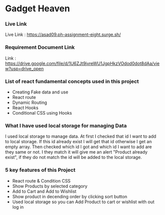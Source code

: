 # Gadget Heaven

### Live Link

Live Link : https://asad09.ph-assignment-eight.surge.sh/

### Requirement Document Link

Link : https://drive.google.com/file/d/1U6ZJt9jvreWU1JgpHkzVOdod0dot8dAa/view?usp=drive_open

### List of react fundamental concepts used in this project

- Creating Fake data and use
- React route
- Dynamic Routing 
- React Hooks
- Conditional CSS using Hooks

### What I have used local storage for managing Data 

I used local storage to manage data. At first I checked that id I want to add to local storage. If this id already exist I will get that id otherwise I get an empty array. Then checked which id I got and which id I want to add are they same or not. I they match it will give me an alert "Product already exist", if they do not match the id will be added to the local storage.

### 5 key features of this Project 

- React route & Condition CSS 
- Show Products by selected category
- Add to Cart and Add to Wishlist
- Show product in decending order by clicking sort button
- Used local storage so you can Add Product to cart or wishlist with out log in
